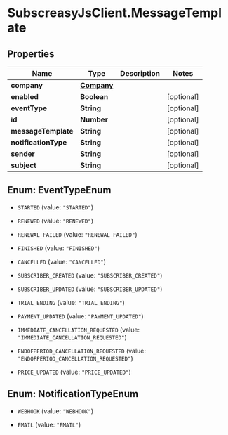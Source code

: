 # SubscreasyJsClient.MessageTemplate

## Properties

Name | Type | Description | Notes
------------ | ------------- | ------------- | -------------
**company** | [**Company**](Company.md) |  | 
**enabled** | **Boolean** |  | [optional] 
**eventType** | **String** |  | [optional] 
**id** | **Number** |  | [optional] 
**messageTemplate** | **String** |  | [optional] 
**notificationType** | **String** |  | [optional] 
**sender** | **String** |  | [optional] 
**subject** | **String** |  | [optional] 



## Enum: EventTypeEnum


* `STARTED` (value: `"STARTED"`)

* `RENEWED` (value: `"RENEWED"`)

* `RENEWAL_FAILED` (value: `"RENEWAL_FAILED"`)

* `FINISHED` (value: `"FINISHED"`)

* `CANCELLED` (value: `"CANCELLED"`)

* `SUBSCRIBER_CREATED` (value: `"SUBSCRIBER_CREATED"`)

* `SUBSCRIBER_UPDATED` (value: `"SUBSCRIBER_UPDATED"`)

* `TRIAL_ENDING` (value: `"TRIAL_ENDING"`)

* `PAYMENT_UPDATED` (value: `"PAYMENT_UPDATED"`)

* `IMMEDIATE_CANCELLATION_REQUESTED` (value: `"IMMEDIATE_CANCELLATION_REQUESTED"`)

* `ENDOFPERIOD_CANCELLATION_REQUESTED` (value: `"ENDOFPERIOD_CANCELLATION_REQUESTED"`)

* `PRICE_UPDATED` (value: `"PRICE_UPDATED"`)





## Enum: NotificationTypeEnum


* `WEBHOOK` (value: `"WEBHOOK"`)

* `EMAIL` (value: `"EMAIL"`)




